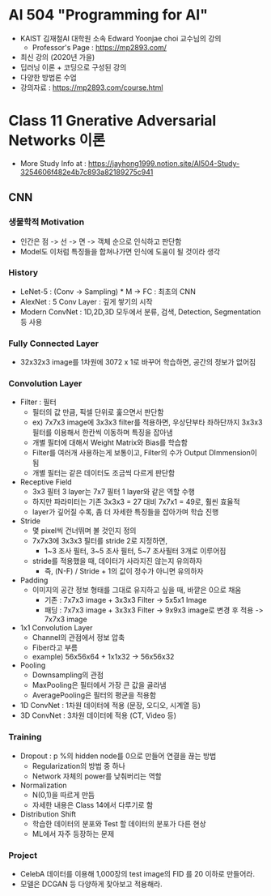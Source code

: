 # AI 504 "Programming for AI"
- KAIST 김재철AI 대학원 소속 Edward Yoonjae choi 교수님의 강의
    - Professor's Page : https://mp2893.com/
- 최신 강의 (2020년 가을)
- 딥러닝 이론 + 코딩으로 구성된 강의
- 다양한 방법론 수업
- 강의자료 : https://mp2893.com/course.html

# Class 11 Gnerative Adversarial Networks 이론
- More Study Info at : https://jayhong1999.notion.site/AI504-Study-3254606f482e4b7c893a82189275c941

## CNN
### 생물학적 Motivation
- 인간은 점 -> 선 -> 면 -> 객체 순으로 인식하고 판단함
- Model도 이처럼 특징들을 합쳐나가면 인식에 도움이 될 것이라 생각

### History
- LeNet-5 : (Conv -> Sampling) * M -> FC : 최초의 CNN
- AlexNet : 5 Conv Layer : 깊게 쌓기의 시작
- Modern ConvNet : 1D,2D,3D 모두에서 분류, 검색, Detection, Segmentation 등 사용

### Fully Connected Layer
- 32x32x3 image를 1차원에 3072 x 1로 바꾸어 학습하면, 공간의 정보가 없어짐

### Convolution Layer
- Filter : 필터
    - 필터의 값 만큼, 픽셀 단위로 훑으면서 판단함
    - ex) 7x7x3 image에 3x3x3 filter를 적용하면, 우상단부타 좌하단까지 3x3x3 필터를 이용해서 한칸씩 이동하며 특징을 잡아냄
    - 개별 필터에 대해서 Weight Matrix와 Bias를 학습함
    - Filter를 여러개 사용하는게 보통이고, Filter의 수가 Output DImmension이 됨
    - 개별 필터는 같은 데이터도 조금씩 다르게 판단함
- Receptive Field
    - 3x3 필터 3 layer는 7x7 필터 1 layer와 같은 역할 수행
    - 하지만 파라미터는 기존 3x3x3 = 27 대비 7x7x1 = 49로, 훨씬 효율적
    - layer가 깊어질 수록, 좀 더 자세한 특징들을 잡아가며 학습 진행
- Stride
    - 몇 pixel씩 건너뛰며 볼 것인지 정의
    - 7x7x3에 3x3x3 필터를 stride 2로 지정하면,
        - 1~3 조사 필터, 3~5 조사 필터, 5~7 조사필터 3개로 이루어짐
    - stride를 적용했을 때, 데이터가 사라지진 않는지 유의하자
        - 즉, (N-F) / Stride + 1의 값이 정수가 아니면 유의하자
- Padding
    - 이미지의 공간 정보 형태를 그대로 유지하고 싶을 때, 바깥은 0으로 채움
        - 기존 : 7x7x3 image + 3x3x3 Filter -> 5x5x1 Image
        - 패딩 : 7x7x3 image + 3x3x3 Filter -> 9x9x3 image로 변경 후 적용 -> 7x7x3 image
- 1x1 Convolution Layer
    - Channel의 관점에서 정보 압축
    - Fiber라고 부름
    - example) 56x56x64 + 1x1x32 -> 56x56x32
- Pooling
    - Downsampling의 관점
    - MaxPooling은 필터에서 가장 큰 값을 골라냄
    - AveragePooling은 필터의 평균을 적용함
- 1D ConvNet : 1차원 데이터에 적용 (문장, 오디오, 시계열 등)
- 3D ConvNet : 3차원 데이터에 적용 (CT, Video 등)

### Training
- Dropout : p %의 hidden node를 0으로 만들어 연결을 끊는 방법
    - Regularization의 방법 중 하나
    - Network 자체의 power를 낮춰버리는 역할
- Normalization
    - N(0,1)을 따르게 만듬
    - 자세한 내용은 Class 14에서 다루기로 함
- Distribution Shift
    - 학습한 데이터의 분포와 Test 할 데이터의 분포가 다른 현상
    - ML에서 자주 등장하는 문제

### Project
- CelebA 데이터를 이용해 1,000장의 test image의 FID 를 20 이하로 만들어라.
- 모델은 DCGAN 등 다양하게 찾아보고 적용해라.